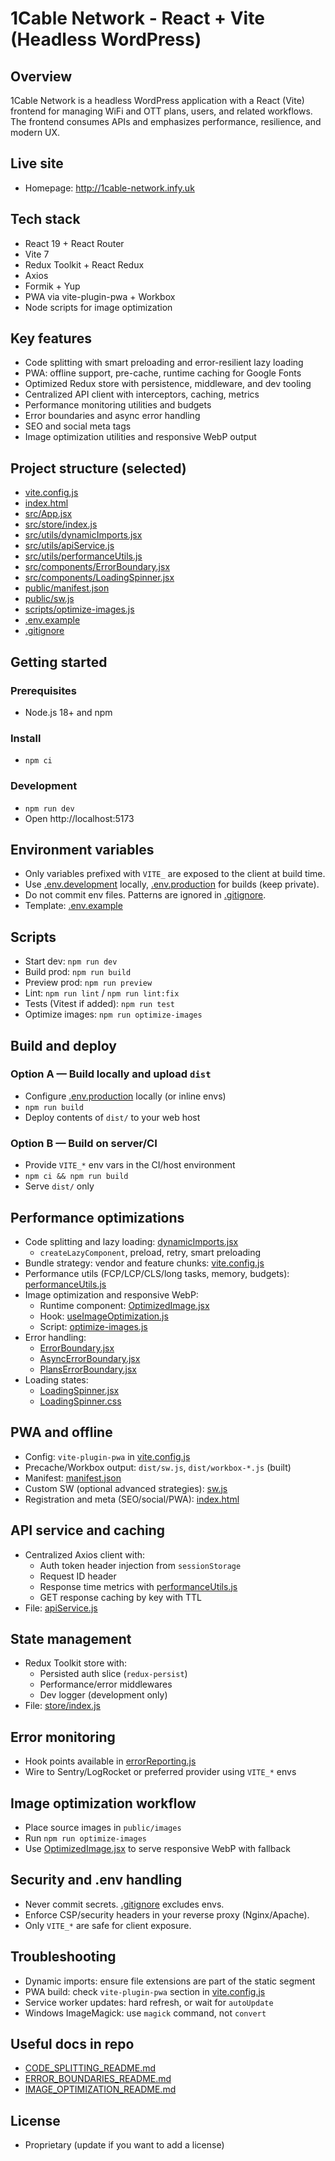 # 1Cable Network - React + Vite (Headless WordPress)

## Overview

1Cable Network is a headless WordPress application with a React (Vite) frontend for managing WiFi and OTT plans, users, and related workflows. The frontend consumes APIs and emphasizes performance, resilience, and modern UX.

## Live site

- Homepage: http://1cable-network.infy.uk

## Tech stack

- React 19 + React Router
- Vite 7
- Redux Toolkit + React Redux
- Axios
- Formik + Yup
- PWA via vite-plugin-pwa + Workbox
- Node scripts for image optimization

## Key features

- Code splitting with smart preloading and error-resilient lazy loading
- PWA: offline support, pre-cache, runtime caching for Google Fonts
- Optimized Redux store with persistence, middleware, and dev tooling
- Centralized API client with interceptors, caching, metrics
- Performance monitoring utilities and budgets
- Error boundaries and async error handling
- SEO and social meta tags
- Image optimization utilities and responsive WebP output

## Project structure (selected)

- [vite.config.js](vite-project/vite.config.js)
- [index.html](vite-project/index.html)
- [src/App.jsx](vite-project/src/App.jsx)
- [src/store/index.js](vite-project/src/store/index.js)
- [src/utils/dynamicImports.jsx](vite-project/src/utils/dynamicImports.jsx)
- [src/utils/apiService.js](vite-project/src/utils/apiService.js)
- [src/utils/performanceUtils.js](vite-project/src/utils/performanceUtils.js)
- [src/components/ErrorBoundary.jsx](vite-project/src/components/ErrorBoundary.jsx)
- [src/components/LoadingSpinner.jsx](vite-project/src/components/LoadingSpinner.jsx)
- [public/manifest.json](vite-project/public/manifest.json)
- [public/sw.js](vite-project/public/sw.js)
- [scripts/optimize-images.js](vite-project/scripts/optimize-images.js)
- [.env.example](vite-project/.env.example)
- [.gitignore](vite-project/.gitignore)

## Getting started

### Prerequisites

- Node.js 18+ and npm

### Install

- `npm ci`

### Development

- `npm run dev`
- Open http://localhost:5173

## Environment variables

- Only variables prefixed with `VITE_` are exposed to the client at build time.
- Use [.env.development](vite-project/.env.development) locally, [.env.production](vite-project/.env.production) for builds (keep private).
- Do not commit env files. Patterns are ignored in [.gitignore](vite-project/.gitignore).
- Template: [.env.example](vite-project/.env.example)

## Scripts

- Start dev: `npm run dev`
- Build prod: `npm run build`
- Preview prod: `npm run preview`
- Lint: `npm run lint` / `npm run lint:fix`
- Tests (Vitest if added): `npm run test`
- Optimize images: `npm run optimize-images`

## Build and deploy

### Option A — Build locally and upload `dist`

- Configure [.env.production](vite-project/.env.production) locally (or inline envs)
- `npm run build`
- Deploy contents of `dist/` to your web host

### Option B — Build on server/CI

- Provide `VITE_*` env vars in the CI/host environment
- `npm ci && npm run build`
- Serve `dist/` only

## Performance optimizations

- Code splitting and lazy loading: [dynamicImports.jsx](vite-project/src/utils/dynamicImports.jsx)
  - `createLazyComponent`, preload, retry, smart preloading
- Bundle strategy: vendor and feature chunks: [vite.config.js](vite-project/vite.config.js)
- Performance utils (FCP/LCP/CLS/long tasks, memory, budgets): [performanceUtils.js](vite-project/src/utils/performanceUtils.js)
- Image optimization and responsive WebP:
  - Runtime component: [OptimizedImage.jsx](vite-project/src/utils/OptimizedImage.jsx)
  - Hook: [useImageOptimization.js](vite-project/src/utils/useImageOptimization.js)
  - Script: [optimize-images.js](vite-project/scripts/optimize-images.js)
- Error handling:
  - [ErrorBoundary.jsx](vite-project/src/components/ErrorBoundary.jsx)
  - [AsyncErrorBoundary.jsx](vite-project/src/components/AsyncErrorBoundary.jsx)
  - [PlansErrorBoundary.jsx](vite-project/src/components/PlansErrorBoundary.jsx)
- Loading states:
  - [LoadingSpinner.jsx](vite-project/src/components/LoadingSpinner.jsx)
  - [LoadingSpinner.css](vite-project/src/components/LoadingSpinner.css)

## PWA and offline

- Config: `vite-plugin-pwa` in [vite.config.js](vite-project/vite.config.js)
- Precache/Workbox output: `dist/sw.js`, `dist/workbox-*.js` (built)
- Manifest: [manifest.json](vite-project/public/manifest.json)
- Custom SW (optional advanced strategies): [sw.js](vite-project/public/sw.js)
- Registration and meta (SEO/social/PWA): [index.html](vite-project/index.html)

## API service and caching

- Centralized Axios client with:
  - Auth token header injection from `sessionStorage`
  - Request ID header
  - Response time metrics with [performanceUtils.js](vite-project/src/utils/performanceUtils.js)
  - GET response caching by key with TTL
- File: [apiService.js](vite-project/src/utils/apiService.js)

## State management

- Redux Toolkit store with:
  - Persisted auth slice (`redux-persist`)
  - Performance/error middlewares
  - Dev logger (development only)
- File: [store/index.js](vite-project/src/store/index.js)

## Error monitoring

- Hook points available in [errorReporting.js](vite-project/src/utils/errorReporting.js)
- Wire to Sentry/LogRocket or preferred provider using `VITE_*` envs

## Image optimization workflow

- Place source images in `public/images`
- Run `npm run optimize-images`
- Use [OptimizedImage.jsx](vite-project/src/utils/OptimizedImage.jsx) to serve responsive WebP with fallback

## Security and .env handling

- Never commit secrets. [.gitignore](vite-project/.gitignore) excludes envs.
- Enforce CSP/security headers in your reverse proxy (Nginx/Apache).
- Only `VITE_*` are safe for client exposure.

## Troubleshooting

- Dynamic imports: ensure file extensions are part of the static segment
- PWA build: check `vite-plugin-pwa` section in [vite.config.js](vite-project/vite.config.js)
- Service worker updates: hard refresh, or wait for `autoUpdate`
- Windows ImageMagick: use `magick` command, not `convert`

## Useful docs in repo

- [CODE_SPLITTING_README.md](vite-project/CODE_SPLITTING_README.md)
- [ERROR_BOUNDARIES_README.md](vite-project/ERROR_BOUNDARIES_README.md)
- [IMAGE_OPTIMIZATION_README.md](vite-project/IMAGE_OPTIMIZATION_README.md)

## License

- Proprietary (update if you want to add a license)
